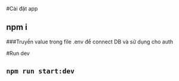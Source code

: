 #Cài đặt app
## npm i
###Truyền value trong file .env để connect DB và sử dụng cho auth


#Run dev
## `npm run start:dev`




